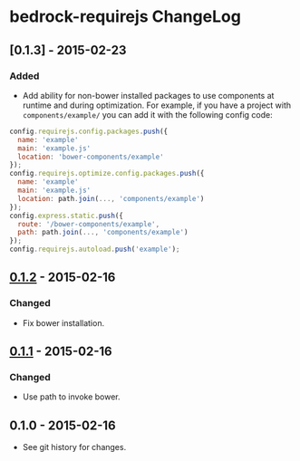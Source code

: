 # bedrock-requirejs ChangeLog

## [0.1.3] - 2015-02-23

### Added
- Add ability for non-bower installed packages to use components at runtime and
  during optimization. For example, if you have a project with
  `components/example/` you can add it with the following config code:

```javascript
config.requirejs.config.packages.push({
  name: 'example'
  main: 'example.js'
  location: 'bower-components/example'
});
config.requirejs.optimize.config.packages.push({
  name: 'example'
  main: 'example.js'
  location: path.join(..., 'components/example')
});
config.express.static.push({
  route: '/bower-components/example',
  path: path.join(..., 'components/example')
});
config.requirejs.autoload.push('example');
```

## [0.1.2] - 2015-02-16

### Changed
- Fix bower installation.

## [0.1.1] - 2015-02-16

### Changed
- Use path to invoke bower.

## 0.1.0 - 2015-02-16

- See git history for changes.


[Unreleased]: https://github.com/digitalbazaar/bedrock-requirejs/compare/0.1.2...HEAD
[0.1.2]: https://github.com/digitalbazaar/bedrock-requirejs/compare/0.1.1...0.1.2
[0.1.1]: https://github.com/digitalbazaar/bedrock-requirejs/compare/0.1.0...0.1.1
